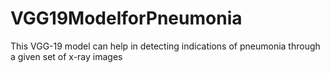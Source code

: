 # VGG19ModelforPneumonia
This VGG-19 model can help in detecting indications of pneumonia through a given set of x-ray images
